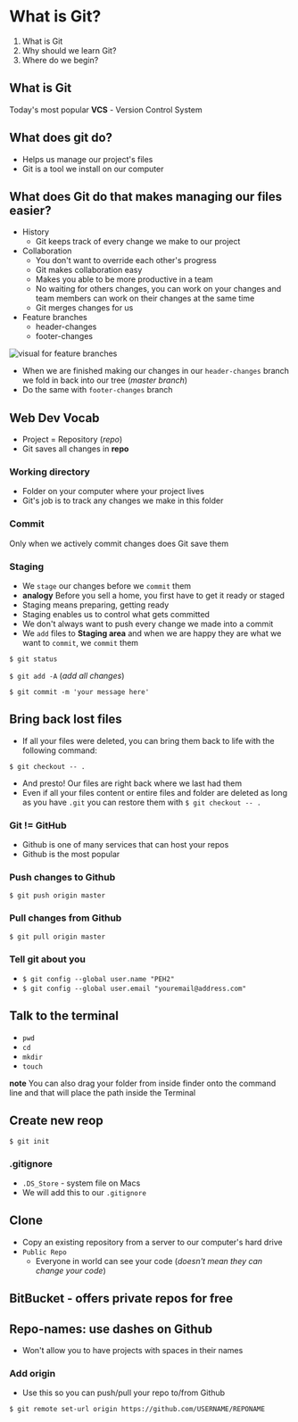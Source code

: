 # What is Git?
1. What is Git
2. Why should we learn Git?
3. Where do we begin?

## What is Git
Today's most popular **VCS** - Version Control System

## What does git do?
* Helps us manage our project's files
* Git is a tool we install on our computer

## What does Git do that makes managing our files easier?
* History
    - Git keeps track of every change we make to our project
* Collaboration
    - You don't want to override each other's progress
    - Git makes collaboration easy
    - Makes you able to be more productive in a team
    - No waiting for others changes, you can work on your changes and team members can work on their changes at the same time
    - Git merges changes for us
* Feature branches
    - header-changes
    - footer-changes

![visual for feature branches](https://i.imgur.com/O3IYf6z.png)

* When we are finished making our changes in our `header-changes` branch we fold in back into our tree (_master branch_)
* Do the same with `footer-changes` branch

## Web Dev Vocab
* Project = Repository (_repo_)
* Git saves all changes in **repo**

### Working directory
* Folder on your computer where your project lives
* Git's job is to track any changes we make in this folder

### Commit
Only when we actively commit changes does Git save them

### Staging
* We `stage` our changes before we `commit` them
* **analogy** Before you sell a home, you first have to get it ready or staged
* Staging means preparing, getting ready
* Staging enables us to control what gets committed
* We don't always want to push every change we made into a commit
* We `add` files to **Staging area** and when we are happy they are what we want to `commit`, we `commit` them

`$ git status`

`$ git add -A` (_add all changes_)

`$ git commit -m 'your message here'`

## Bring back lost files
* If all your files were deleted, you can bring them back to life with the following command:

`$ git checkout -- .`

* And presto! Our files are right back where we last had them
* Even if all your files content or entire files and folder are deleted as long as you have `.git` you can restore them with `$ git checkout -- .`

### Git != GitHub
* Github is one of many services that can host your repos
* Github is the most popular

### Push changes to Github

`$ git push origin master`

### Pull changes from Github

`$ git pull origin master`

### Tell git about you
* `$ git config --global user.name "PEH2"`
* `$ git config --global user.email "youremail@address.com"`

## Talk to the terminal
* `pwd`
* `cd`
* `mkdir`
* `touch`

**note** You can also drag your folder from inside finder onto the command line and that will place the path inside the Terminal

## Create new reop
`$ git init`

### .gitignore
* `.DS_Store` - system file on Macs
* We will add this to our `.gitignore`

## Clone
* Copy an existing repository from a server to our computer's hard drive
* `Public Repo`
    - Everyone in world can see your code (_doesn't mean they can change your code_)

## BitBucket - offers private repos for free

## Repo-names: use dashes on Github
* Won't allow you to have projects with spaces in their names

### Add origin
* Use this so you can push/pull your repo to/from Github

`$ git remote set-url origin https://github.com/USERNAME/REPONAME`

